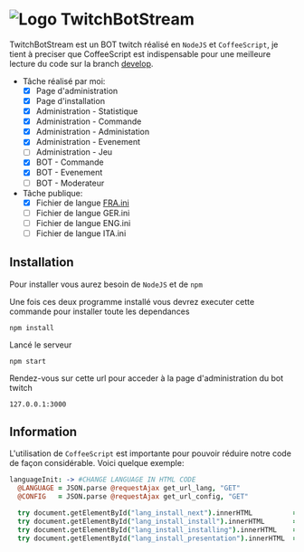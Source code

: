 # ![Logo](https://img4.hostingpics.net/pics/296698twitch.png) TwitchBotStream
TwitchBotStream est un BOT twitch réalisé en `NodeJS` et `CoffeeScript`, je tient à preciser que CoffeeScript est
indispensable pour une meilleure lecture du code sur la branch [develop](https://github.com/volca780/TwitchBotStream/tree/develop).

- Tâche réalisé par moi:
  - [x] Page d'administration
  - [x] Page d'installation
  - [x] Administration - Statistique
  - [x] Administration - Commande
  - [x] Administration - Administation
  - [x] Administration - Evenement
  - [ ] Administration - Jeu
  - [x] BOT - Commande
  - [x] BOT - Evenement
  - [ ] BOT - Moderateur

- Tâche publique:
  - [x] Fichier de langue [FRA.ini](/data/lang/FRA.ini)
  - [ ] Fichier de langue GER.ini
  - [ ] Fichier de langue ENG.ini
  - [ ] Fichier de langue ITA.ini

## Installation

Pour installer vous aurez besoin de `NodeJS` et de `npm`

Une fois ces deux programme installé vous devrez executer cette commande pour installer toute les dependances
```
npm install
```
Lancé le serveur
```
npm start
```
Rendez-vous sur cette url pour acceder à la page d'administration du bot twitch
```
127.0.0.1:3000
```

## Information
L'utilisation de `CoffeeScript` est importante pour pouvoir réduire notre code de façon considérable. Voici quelque exemple:
```coffeescript
languageInit: -> #CHANGE LANGUAGE IN HTML CODE
  @LANGUAGE = JSON.parse @requestAjax get_url_lang, "GET"
  @CONFIG   = JSON.parse @requestAjax get_url_config, "GET"

  try document.getElementById("lang_install_next").innerHTML          = @LANGUAGE.LANGUAGE.lang_install_next
  try document.getElementById("lang_install_install").innerHTML       = @LANGUAGE.LANGUAGE.lang_install_install
  try document.getElementById("lang_install_installing").innerHTML    = @LANGUAGE.LANGUAGE.lang_install_installing
  try document.getElementById("lang_install_presentation").innerHTML  = @LANGUAGE.LANGUAGE.lang_install_presentation
```
